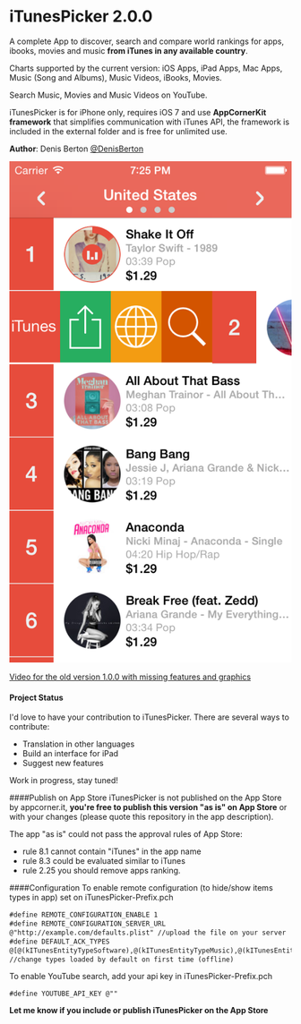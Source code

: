 iTunesPicker 2.0.0
============

A complete App to discover, search and compare world rankings for apps, ibooks, movies and music **from iTunes in any available country**.

Charts supported by the current version:
iOS Apps, iPad Apps, Mac Apps, Music (Song and Albums), Music Videos, iBooks, Movies.

Search Music, Movies and Music Videos on YouTube.

iTunesPicker is for iPhone only, requires iOS 7 and use **AppCornerKit framework** that simplifies communication with iTunes API, the framework is included in the external folder and is free for unlimited use.

**Author**: Denis Berton [@DenisBerton](https://twitter.com/DenisBerton)

![Alt text](preview/4.0/1.png "Preview songs") 

[Video for the old version 1.0.0 with missing features and graphics](https://www.youtube.com/watch?v=rpfFmVLQiGI)

#### Project Status
I'd love to have your contribution to iTunesPicker. There are several ways to contribute:

- Translation in other languages
- Build an interface for iPad 
- Suggest new features

Work in progress, stay tuned!

####Publish on App Store
iTunesPicker is not published on the App Store by appcorner.it, **you're free to publish this version "as is" on App Store** or with your changes (please quote this repository in the app description).

The app "as is" could not pass the approval rules of App Store:
- rule 8.1 cannot contain "iTunes" in the app name
- rule 8.3 could be evaluated similar to iTunes
- rule 2.25 you should remove apps ranking.


####Configuration
To enable remote configuration (to hide/show items types in app) set on iTunesPicker-Prefix.pch
```objc
#define REMOTE_CONFIGURATION_ENABLE 1
#define REMOTE_CONFIGURATION_SERVER_URL @"http://example.com/defaults.plist" //upload the file on your server
#define DEFAULT_ACK_TYPES @[@(kITunesEntityTypeSoftware),@(kITunesEntityTypeMusic),@(kITunesEntityTypeEBook),@(kITunesEntityTypeMovie)]; //change types loaded by default on first time (offline) 
```

To enable YouTube search, add your api key in iTunesPicker-Prefix.pch
```objc
#define YOUTUBE_API_KEY @""
```

**Let me know if you include or publish iTunesPicker on the App Store**
